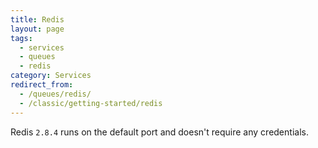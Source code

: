 ```yaml
---
title: Redis
layout: page
tags:
  - services
  - queues
  - redis
category: Services
redirect_from:
  - /queues/redis/
  - /classic/getting-started/redis
---
```

Redis `2.8.4` runs on the default port and doesn't require any credentials.
